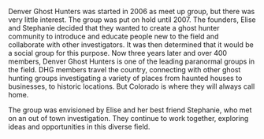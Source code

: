 Denver Ghost Hunters was started in 2006 as meet up group, but there was very little interest. The group was put on hold until 2007. The founders, Elise and Stephanie decided that they wanted to create a ghost hunter community to introduce and educate people new to the field and collaborate with other investigators. It was then determined that it would be a social group for this purpose. Now three years later and over 400 members, Denver Ghost Hunters is one of the leading paranormal groups in the field. DHG members travel the country, connecting with other ghost hunting groups investigating a variety of places from haunted houses to businesses, to historic locations. But Colorado is where they will always call home.

The group was envisioned by Elise and her best friend Stephanie, who met on an out of town investigation. They continue to work together, exploring ideas and opportunities in this diverse field.